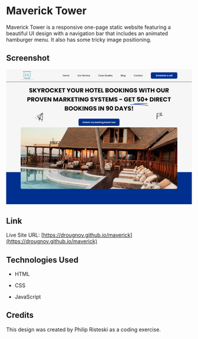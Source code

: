 # Maverick Tower

Maverick Tower is a responsive one-page static website featuring a beautiful UI design with a navigation bar that includes an animated hamburger menu. It also has some tricky image positioning.

## Screenshot

![Maverick Tower's screenshot](./images/screenshot.png)

## Link

Live Site URL: [https://drougnov.github.io/maverick](https://drougnov.github.io/maverick)

## Technologies Used

- HTML

- CSS

- JavaScript

## Credits

This design was created by Philip Risteski as a coding exercise.
